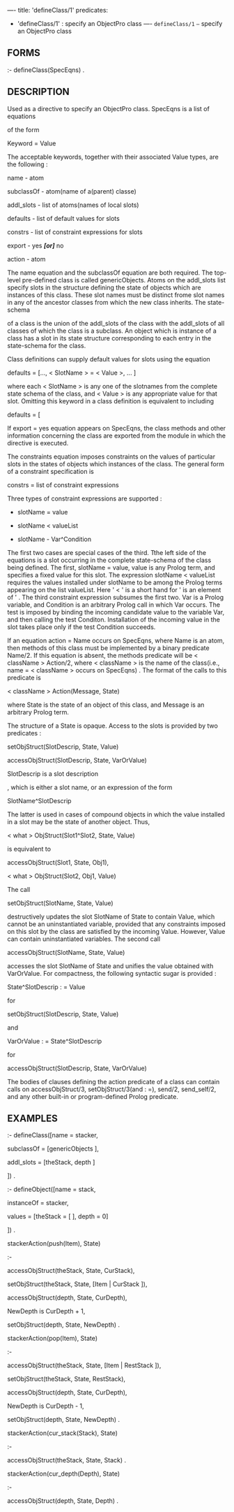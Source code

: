 —-
title: 'defineClass/1'
predicates:
 - 'defineClass/1' : specify an ObjectPro class
—-
`defineClass/1` `—` specify an ObjectPro class


## FORMS

:- defineClass(SpecEqns) .


## DESCRIPTION

Used as a directive to specify an ObjectPro class. SpecEqns is a list of
equations

of the form

Keyword = Value

The acceptable keywords, together with their associated Value types, are the following :

name - atom

subclassOf - atom(name of a(parent) classe)

addl_slots - list of atoms(names of local slots)

defaults - list of default values for slots

constrs - list of constraint expressions for slots

export - yes
**_[or]_**
no

action - atom

The name equation and the subclassOf equation are both required. The top-level pre-defined class is called genericObjects. Atoms on the addl_slots list specify slots in the structure defining the state of objects which are instances of this class. These slot names must be distinct frome slot names in any of the ancestor classes from which the new class inherits. The
state-schema

of a class is the union of the addl_slots of the class with the addl_slots of all classes of which the class is a subclass. An object which is instance of a class has a slot in its state structure corresponding to each entry in the state-schema for the class.

Class definitions can supply default values for slots using the equation

defaults = [..., &lt; SlotName &gt; = &lt; Value &gt;, ... ]

where each &lt; SlotName &gt; is any one of the slotnames from the complete state schema of the class, and &lt; Value &gt; is any appropriate value for that slot. Omitting this keyword in a class definition is equivalent to including

defaults = [

If export = yes equation appears on SpecEqns, the class methods and other information concerning the class are exported from the module in which the directive is executed.

The constraints equation imposes constraints on the values of particular slots in the states of objects which instances of the class. The general form of a constraint specification is

constrs = list of constraint expressions

Three types of constraint expressions are supported :

- slotName = value

- slotName &lt; valueList

- slotName - Var^Condition

The first two cases are special cases of the third. Tthe left side of the equations is a slot occurring in the complete state-schema of the class being defined. The first, slotName = value, value is any Prolog term, and specifies a fixed value for this slot. The expression slotName &lt; valueList requires the values installed under slotName to be among the Prolog terms appearing on the list valueList. Here ' &lt; ' is a short hand for ' is an element of ' . The third constraint expression subsumes the first two. Var is a Prolog variable, and Condition is an arbitrary Prolog call in which Var occurs. The test is imposed by binding the incoming candidate value to the variable Var, and then calling the test Conditon. Installation of the incoming value in the slot takes place only if the test Condition succeeds.

If an equation action = Name occurs on SpecEqns, where Name is an atom, then methods of this class must be implemented by a binary predicate Name/2. If this equation is absent, the methods predicate will be &lt; className &gt; Action/2, where &lt; className &gt; is the name of the class(i.e., name = &lt; className &gt; occurs on SpecEqns) . The format of the calls to this predicate is

&lt; className &gt; Action(Message, State)

where State is the state of an object of this class, and Message is an arbitrary Prolog term.

The structure of a State is opaque. Access to the slots is provided by two predicates :

setObjStruct(SlotDescrip, State, Value)

accessObjStruct(SlotDescrip, State, VarOrValue)

SlotDescrip is a
slot description

, which is either a slot name, or an expression of the form

SlotName^SlotDescrip

The latter is used in cases of compound objects in which the value installed in a slot may be the state of another object. Thus,

&lt; what &gt; ObjStruct(Slot1^Slot2, State, Value)

is equivalent to

accessObjStruct(Slot1, State, Obj1),

&lt; what &gt; ObjStruct(Slot2, Obj1, Value)

The call

setObjStruct(SlotName, State, Value)

destructively updates the slot SlotName of State to contain Value, which cannot be an uninstantiated variable, provided that any constraints imposed on this slot by the class are satisfied by the incoming Value. However, Value can contain uninstantiated variables. The second call

accessObjStruct(SlotName, State, Value)

accesses the slot SlotName of State and unifies the value obtained with VarOrValue. For compactness, the following syntactic sugar is provided :

State^SlotDescrip : = Value

for

setObjStruct(SlotDescrip, State, Value)

and

VarOrValue : = State^SlotDescrip

for

accessObjStruct(SlotDescrip, State, VarOrValue)

The bodies of clauses defining the action predicate of a class can contain calls on accessObjStruct/3, setObjStruct/3(and : =), send/2, send_self/2, and any other built-in or program-defined Prolog predicate.


## EXAMPLES

:- defineClass([name = stacker,

subclassOf = [genericObjects ],

addl_slots = [theStack, depth ]

]) .


:- defineObject([name = stack,

instanceOf = stacker,

values = [theStack = [ ], depth = 0]

]) .



stackerAction(push(Item), State)

:-

accessObjStruct(theStack, State, CurStack),

setObjStruct(theStack, State, [Item | CurStack ]),

accessObjStruct(depth, State, CurDepth),

NewDepth is CurDepth + 1,

setObjStruct(depth, State, NewDepth) .


stackerAction(pop(Item), State)

:-

accessObjStruct(theStack, State, [Item | RestStack ]),

setObjStruct(theStack, State, RestStack),

accessObjStruct(depth, State, CurDepth),

NewDepth is CurDepth - 1,

setObjStruct(depth, State, NewDepth) .


stackerAction(cur_stack(Stack), State)

:-

accessObjStruct(theStack, State, Stack) .


stackerAction(cur_depth(Depth), State)

:-

accessObjStruct(depth, State, Depth) .

